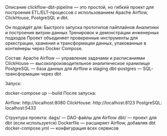 Описание
clickflow-dbt-pipeline — это простой, но гибкий проект для построения ETL/ELT-процессов с использованием Apache Airflow, ClickHouse, PostgreSQL и dbt.

Он подойдёт для:
Быстрого запуска прототипов пайплайнов
Аналитики и построения витрин данных
Тренировок и демонстрации инженерных подходов
Проект объединяет проверенные инструменты для оркестрации, хранения и трансформации данных, упакованные в контейнеры через Docker Compose.

Состав:
Apache Airflow — управление задачами и расписаниями
ClickHouse — высокопроизводительное аналитическое хранилище
PostgreSQL — база данных для Airflow и staging
dbt-postgres — SQL-трансформации через dbt

Запуск:

docker-compose up --build
После запуска:

Airflow:
http://localhost:8080
ClickHouse:
http://localhost:8123
PostgreSQL: 
localhost:5433


Структура проекта:
dags/ — DAG-файлы для Airflow
dbt/ — проект для dbt (если используется)
Dockerfile — расширяет Airflow, добавляя dbt
docker-compose.yml — конфигурация всех сервисов


